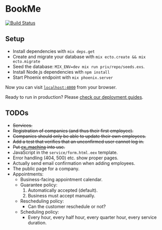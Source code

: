 # BookMe

[![Build Status](https://travis-ci.org/sveittir-finnar/book-me.svg?branch=master)](https://travis-ci.org/sveittir-finnar/book-me)

## Setup

  * Install dependencies with `mix deps.get`
  * Create and migrate your database with `mix ecto.create && mix ecto.migrate`
  * Seed the database: `MIX_ENV=dev mix run priv/repo/seeds.exs`.
  * Install Node.js dependencies with `npm install`
  * Start Phoenix endpoint with `mix phoenix.server`

Now you can visit [`localhost:4000`](http://localhost:4000) from your browser.

Ready to run in production? Please [check our deployment guides](http://www.phoenixframework.org/docs/deployment).

## TODOs

* ~~Services.~~
* ~~Registration of companies (and thus their first employee).~~
* ~~Companies should only be able to update their own employees.~~
* ~~Add a test that verifies that an unconfirmed user cannot log in.~~
* ~~Put [ex_machina](https://github.com/thoughtbot/ex_machina) into use.~~
* JavaScript in the `service/form.html.eex` template.
* Error handling (404, 500) etc. show proper pages.
* Actually send email confirmation when adding employees.
* The public page for a company.
* Appointments:
  * Business-facing appointment calendar.
  * Guarantee policy:
    1. Automatically accepted (default).
    2. Business must accept manually.
  * Rescheduling policy:
    * Can the customer reschedule or not?
  * Scheduling policy:
    * Every hour, every half hour, every quarter hour, every service duration.
